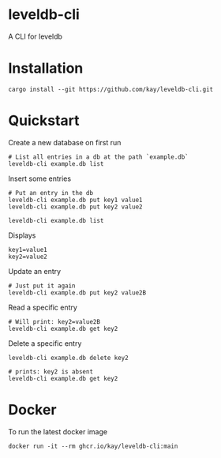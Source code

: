 # leveldb-cli

A CLI for leveldb

# Installation

```
cargo install --git https://github.com/kay/leveldb-cli.git
```

# Quickstart

Create a new database on first run
```
# List all entries in a db at the path `example.db`
leveldb-cli example.db list
```
Insert some entries
```
# Put an entry in the db
leveldb-cli example.db put key1 value1
leveldb-cli example.db put key2 value2
```
```
leveldb-cli example.db list
```
Displays
```
key1=value1
key2=value2
```
Update an entry
```
# Just put it again
leveldb-cli example.db put key2 value2B
```
Read a specific entry
```
# Will print: key2=value2B
leveldb-cli example.db get key2
```
Delete a specific entry
```
leveldb-cli example.db delete key2
```
```
# prints: key2 is absent
leveldb-cli example.db get key2
```

# Docker

To run the latest docker image
```
docker run -it --rm ghcr.io/kay/leveldb-cli:main
```